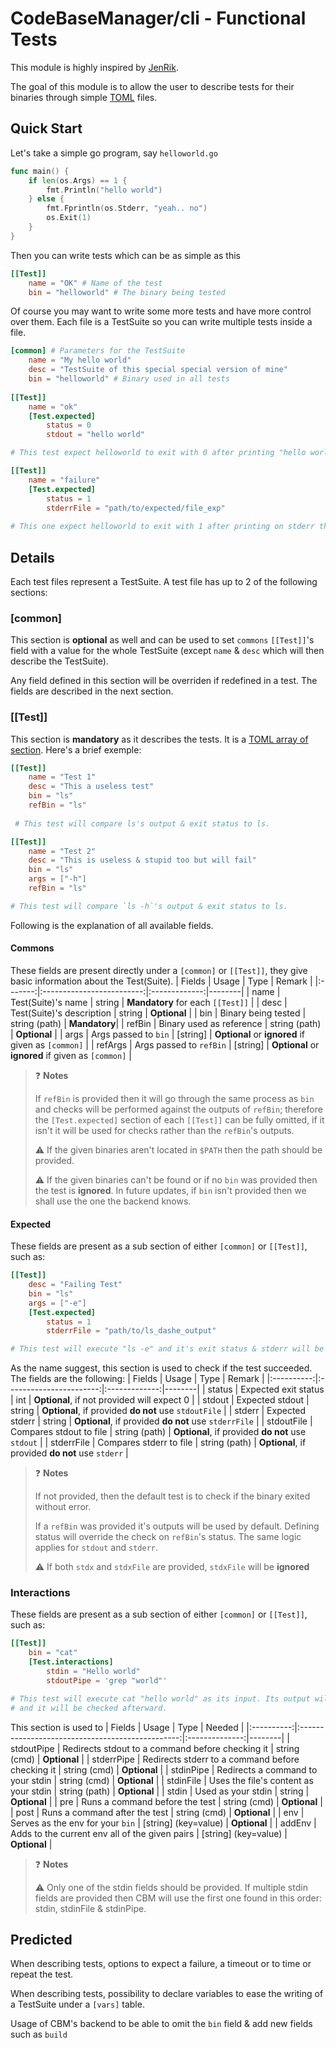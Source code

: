 # CodeBaseManager/cli - Functional Tests

This module is highly inspired by [JenRik](https://github.com/Yohannfra/JenRik).

The goal of this module is to allow the user to describe tests for their binaries through simple [TOML](https://github.com/toml-lang/toml) files.

## Quick Start
Let's take a simple go program, say `helloworld.go`
```go
func main() {
    if len(os.Args) == 1 {
        fmt.Println("hello world")
    } else {
        fmt.Fprintln(os.Stderr, "yeah.. no")
        os.Exit(1)
    }
}
```
Then you can write tests which can be as simple as this
```TOML
[[Test]]
    name = "OK" # Name of the test
    bin = "helloworld" # The binary being tested
```
Of course you may want to write some more tests and have more control over them. Each file is a TestSuite so you can write multiple tests inside a file.
```TOML
[common] # Parameters for the TestSuite
    name = "My hello world"
    desc = "TestSuite of this special special version of mine"
    bin = "helloworld" # Binary used in all tests
    
[[Test]]
    name = "ok"
    [Test.expected]
        status = 0
        stdout = "hello world"

# This test expect helloworld to exit with 0 after printing "hello world"

[[Test]]
    name = "failure"
    [Test.expected]
        status = 1
        stderrFile = "path/to/expected/file_exp"
        
# This one expect helloworld to exit with 1 after printing on stderr the same thing as "file_exp"'s content
```

## Details
Each test files represent a TestSuite. A test file has up to 2 of the following sections:

### [common]
This section is **optional** as well and can be used to set `commons` `[[Test]]`'s field with a value for the whole TestSuite (except `name` & `desc` which will then describe the TestSuite).

Any field defined in this section will be overriden if redefined in a test. The fields are described in the next section.

### [[Test]]
This section is **mandatory** as it describes the tests. It is a [TOML array of section](https://github.com/toml-lang/toml#array-of-tables).
Here's a brief exemple:
```TOML
[[Test]]
    name = "Test 1"
    desc = "This a useless test"
    bin = "ls"
    refBin = "ls"
    
 # This test will compare ls's output & exit status to ls.

[[Test]]
    name = "Test 2"
    desc = "This is useless & stupid too but will fail"
    bin = "ls"
    args = ["-h"]
    refBin = "ls"

# This test will compare `ls -h`'s output & exit status to ls.
```
Following is the explanation of all available fields.

#### Commons
These fields are present directly under a `[common]` or `[[Test]]`, they give basic information about the Test(Suite).
|  Fields |           Usage           |      Type     | Remark |
|:-------:|:-------------------------:|:-------------:|--------|
| name    | Test(Suite)'s name        | string        | **Mandatory** for each `[[Test]]` |
| desc    | Test(Suite)'s description | string        | **Optional** |
| bin     | Binary being tested       | string (path) | **Mandatory**|
| refBin  | Binary used as reference  | string (path) | **Optional** |
| args    | Args passed to `bin`      | [string]      | **Optional** or **ignored** if given as `[common]` |
| refArgs | Args passed to `refBin`   | [string]      | **Optional** or **ignored** if given as `[common]` |

> :question: **Notes**
>
> If `refBin` is provided then it will go through the same process as `bin` and checks will be performed against the outputs of `refBin`; therefore the `[Test.expected]` section of each `[[Test]]` can be fully omitted, if it isn't it will be used for checks rather than the `refBin`'s outputs.
>
> :warning: If the given binaries aren't located in `$PATH` then the path should be provided.
>
> :warning: If the given binaries can't be found or if no `bin` was provided then the test is **ignored**.
> In future updates, if `bin` isn't provided then we shall use the one the backend knows.

#### Expected
These fields are present as a sub section of either `[common]` or `[[Test]]`, such as:
```TOML
[[Test]]
    desc = "Failing Test"
    bin = "ls"
    args = ["-e"]
    [Test.expected]
        status = 1
        stderrFile = "path/to/ls_dashe_output"

# This test will execute "ls -e" and it's exit status & stderr will be checked against the expected status and the content of `ls_dashe_output`.
```
As the name suggest, this section is used to check if the test succeeded. The fields are the following:
|   Fields   |           Usage         |      Type     | Remark |
|:----------:|:-----------------------:|:-------------:|--------|
| status     | Expected exit status    | int           | **Optional**, if not provided will expect 0 |
| stdout     | Expected stdout         | string        | **Optional**, if provided **do not** use `stdoutFile` |
| stderr     | Expected stderr         | string        | **Optional**, if provided **do not** use `stderrFile` |
| stdoutFile | Compares stdout to file | string (path) | **Optional**, if provided **do not** use `stdout` |
| stderrFile | Compares stderr to file | string (path) | **Optional**, if provided **do not** use `stderr` |

> :question: **Notes**
>
> If not provided, then the default test is to check if the binary exited without error.
>
> If a `refBin` was provided it's outputs will be used by default.
> Defining status will override the check on `refBin`'s status. The same logic applies for `stdout` and `stderr`.
>
> :warning: If both `stdx` and `stdxFile` are provided, `stdxFile` will be **ignored**

### Interactions
These fields are present as a sub section of either `[common]` or `[[Test]]`, such as:
```TOML
[[Test]]
    bin = "cat"
    [Test.interactions]
        stdin = "Hello world"
        stdoutPipe = 'grep "world"'

# This test will execute cat "hello world" as its input. Its output will be redirected to 'grep "world"'
# and it will be checked afterward.
```
This section is used to 
|   Fields   |                         Usage                    |       Type     | Needed |
|:----------:|:------------------------------------------------:|:--------------:|--------|
| stdoutPipe | Redirects stdout to a command before checking it | string (cmd)   | **Optional** |
| stderrPipe | Redirects stderr to a command before checking it | string (cmd)   | **Optional** |
| stdinPipe  | Redirects a command to your stdin                | string (cmd)   | **Optional** |
| stdinFile  | Uses the file's content as your stdin            | string (path)  | **Optional** |
| stdin      | Used as your stdin                               | string         | **Optional** |
| pre        | Runs a command before the test                   | string (cmd)   | **Optional** |
| post       | Runs a command after the test                    | string (cmd)   | **Optional** |
| env        | Serves as the env for your `bin`                 | [string] (key=value) | **Optional** |
| addEnv     | Adds to the current env all of the given pairs   | [string] (key=value) | **Optional** |
> :question: **Notes**
>
> :warning: Only one of the stdin fields should be provided. If multiple stdin fields are provided then CBM will use the first one found in this order: stdin, stdinFile & stdinPipe.

## Predicted

When describing tests, options to expect a failure, a timeout or to time or repeat the test.

When describing tests, possibility to declare variables to ease the writing of a TestSuite under a `[vars]` table.

Usage of CBM's backend to be able to omit the `bin` field & add new fields such as `build`

